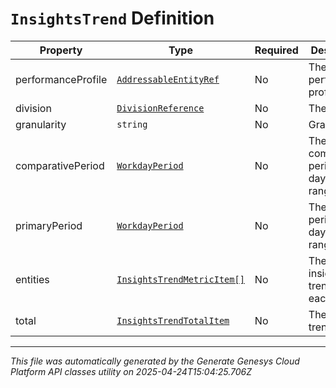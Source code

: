 # `InsightsTrend` Definition

| Property | Type | Required | Description |
|----------|------|----------|-------------|
| performanceProfile | [`AddressableEntityRef`](addressableentityref-definition.md) | No | The performance profile |
| division | [`DivisionReference`](divisionreference-definition.md) | No | The division |
| granularity | `string` | No | Granularity |
| comparativePeriod | [`WorkdayPeriod`](workdayperiod-definition.md) | No | The comparative period work day date range |
| primaryPeriod | [`WorkdayPeriod`](workdayperiod-definition.md) | No | The primary period work day date range |
| entities | [`InsightsTrendMetricItem[]`](insightstrendmetricitem-definition.md) | No | The list of insights trend for each metric |
| total | [`InsightsTrendTotalItem`](insightstrendtotalitem-definition.md) | No | The insights trend in total |

---

*This file was automatically generated by the Generate Genesys Cloud Platform API classes utility on 2025-04-24T15:04:25.706Z*